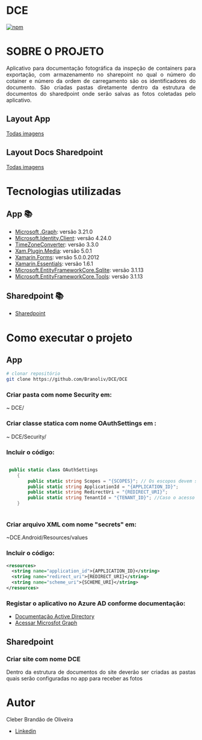 # DCE

[![npm](https://img.shields.io/npm/l/react)](https://github.com/Branoliv/DCE/blob/master/LICENSE)


# SOBRE O PROJETO

<p align="justify">Aplicativo para documentação fotográfica da inspeção de containers para exportação, com armazenamento no sharepoint no qual o número do cotainer e número da ordem de carregamento são os identificadores do documento.  São criadas pastas diretamente dentro da estrutura de documentos do sharedpoint onde serão salvas as fotos 
 coletadas pelo aplicativo.</p>

## Layout App

<a href="https://github.com/Branoliv/DCE/blob/master/Assets/App/">Todas imagens</a>

## Layout Docs Sharedpoint

<a href="https://github.com/Branoliv/DCE/blob/master/Assets/Sharedpoint/">Todas imagens</a>

# Tecnologias utilizadas
## App :books:
     
   - [Microsoft .Graph](https://www.nuget.org/packages/Microsoft.Graph/3.21.0): versão 3.21.0
   - [Microsoft.Identity.Client](https://www.nuget.org/packages/Microsoft.Identity.Client/): versão 4.24.0
   - [TimeZoneConverter](https://github.com/mattjohnsonpint/TimeZoneConverter): versão 3.3.0
   - [Xam.Plugin.Media](https://github.com/jamesmontemagno/MediaPlugin): versão 5.0.1
   - [Xamarin.Forms](https://github.com/xamarin/Xamarin.Forms): versão 5.0.0.2012
   - [Xamarin.Essentials](https://github.com/xamarin/Essentials): versão 1.6.1
   - [Microsoft.EntityFrameworkCore.Sqlite](https://www.nuget.org/packages/Microsoft.EntityFrameworkCore.Sqlite/): versão 3.1.13
   - [Microsoft.EntityFrameworkCore.Tools](https://www.nuget.org/packages/Microsoft.EntityFrameworkCore.Tools): versão 3.1.13

## Sharedpoint :books:

   - [Sharedpoint](https://www.microsoft.com/pt-br/microsoft-365/sharepoint/collaboration)


# Como executar o projeto

## App

```bash
# clonar repositório
git clone https://github.com/Branoliv/DCE/DCE
```

### Criar pasta com nome Security em:
~ DCE/
### Criar classe statica com nome OAuthSettings em :
~ DCE/Security/

### Incluir o código:

```C#

 public static class OAuthSettings
    {
        public static string Scopes = "{SCOPES}"; // Os escopos devem ser serparados por espaço
        public static string ApplicationId = "{APPLICATION_ID}";
        public static string RedirectUri = "{REDIRECT_URI}";
        public static string TenantId = "{TENANT_ID}"; //Caso o acesso seja realizado apenas por usuários do locatário.
    }
    
```

### Criar arquivo XML com nome "secrets" em:
~DCE.Android/Resources/values

### Incluir o código:

```xml
<resources>
  <string name="application_id">{APPLICATION_ID}</string>
  <string name="redirect_uri">{REDIRECT_URI}</string>
  <string name="scheme_uri">{SCHEME_URI}</string>
</resources>

```

### Registar o aplicativo no Azure AD conforme documentação:

- [Documentação Active Directory](https://docs.microsoft.com/pt-br/azure/active-directory/develop/quickstart-register-app)
- [Acessar Microsfot Graph](https://docs.microsoft.com/pt-br/graph/tutorials/xamarin)


## Sharedpoint

### Criar site com nome DCE
<p align="justify">Dentro da estrutura de documentos do site deverão ser criadas as pastas quais serão configuradas no app para receber as fotos</p>

# Autor

Cleber Brandão de Oliveira

- [Linkedin](https://www.linkedin.com/in/cleber-brand%C3%A3o-3a631a133)
